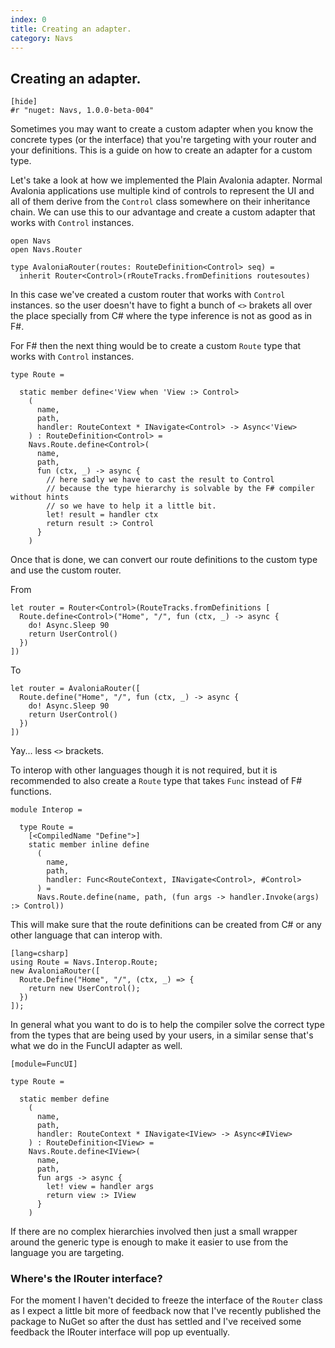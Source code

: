```yaml
---
index: 0
title: Creating an adapter.
category: Navs
---
```


## Creating an adapter.

    [hide]
    #r "nuget: Navs, 1.0.0-beta-004"

Sometimes you may want to create a custom adapter when you know the concrete types (or the interface) that you're targeting with your router and your definitions. This is a guide on how to create an adapter for a custom type.

Let's take a look at how we implemented the Plain Avalonia adapter. Normal Avalonia applications use multiple kind of controls to represent the UI and all of them derive from the `Control` class somewhere on their inheritance chain. We can use this to our advantage and create a custom adapter that works with `Control` instances.

    open Navs
    open Navs.Router

    type AvaloniaRouter(routes: RouteDefinition<Control> seq) =
      inherit Router<Control>(rRouteTracks.fromDefinitions routesoutes)

In this case we've created a custom router that works with `Control` instances. so the user doesn't have to fight a bunch of `<>` brakets all over the place specially from C# where the type inference is not as good as in F#.

For F# then the next thing would be to create a custom `Route` type that works with `Control` instances.

    type Route =

      static member define<'View when 'View :> Control>
        (
          name,
          path,
          handler: RouteContext * INavigate<Control> -> Async<'View>
        ) : RouteDefinition<Control> =
        Navs.Route.define<Control>(
          name,
          path,
          fun (ctx, _) -> async {
            // here sadly we have to cast the result to Control
            // because the type hierarchy is solvable by the F# compiler without hints
            // so we have to help it a little bit.
            let! result = handler ctx
            return result :> Control
          }
        )

Once that is done, we can convert our route definitions to the custom type and use the custom router.

From

    let router = Router<Control>(RouteTracks.fromDefinitions [
      Route.define<Control>("Home", "/", fun (ctx, _) -> async {
        do! Async.Sleep 90
        return UserControl()
      })
    ])

To

    let router = AvaloniaRouter([
      Route.define("Home", "/", fun (ctx, _) -> async {
        do! Async.Sleep 90
        return UserControl()
      })
    ])

Yay... less `<>` brackets.

To interop with other languages though it is not required, but it is recommended to also create a `Route` type that takes `Func` instead of F# functions.

    module Interop =

      type Route =
        [<CompiledName "Define">]
        static member inline define
          (
            name,
            path,
            handler: Func<RouteContext, INavigate<Control>, #Control>
          ) =
          Navs.Route.define(name, path, (fun args -> handler.Invoke(args) :> Control))

This will make sure that the route definitions can be created from C# or any other language that can interop with.

    [lang=csharp]
    using Route = Navs.Interop.Route;
    new AvaloniaRouter([
      Route.Define("Home", "/", (ctx, _) => {
        return new UserControl();
      })
    ]);

In general what you want to do is to help the compiler solve the correct type from the types that are being used by your users, in a similar sense that's what we do in the FuncUI adapter as well.

    [module=FuncUI]

    type Route =

      static member define
        (
          name,
          path,
          handler: RouteContext * INavigate<IView> -> Async<#IView>
        ) : RouteDefinition<IView> =
        Navs.Route.define<IView>(
          name,
          path,
          fun args -> async {
            let! view = handler args
            return view :> IView
          }
        )

If there are no complex hierarchies involved then just a small wrapper around the generic type is enough to make it easier to use from the language you are targeting.

### Where's the IRouter interface?

For the moment I haven't decided to freeze the interface of the `Router` class as I expect a little bit more of feedback now that I've recently published the package to NuGet so after the dust has settled and I've received some feedback the IRouter interface will pop up eventually.
